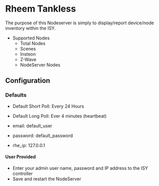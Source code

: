 
# Rheem Tankless

The purpose of this Nodeserver is simply to display/report device/node inventory within
the ISY.

* Supported Nodes
  * Total Nodes
  * Scenes
  * Insteon
  * Z-Wave
  * NodeServer Nodes

## Configuration

### Defaults

* Default Short Poll:  Every 24 Hours

* Default Long Poll: Ever 4 minutes (heartbeat)

* email: default_user
* password: default_password
* rhe_ip: 127.0.0.1

#### User Provided

* Enter your admin user name, password and IP address to the ISY controller
* Save and restart the NodeServer
